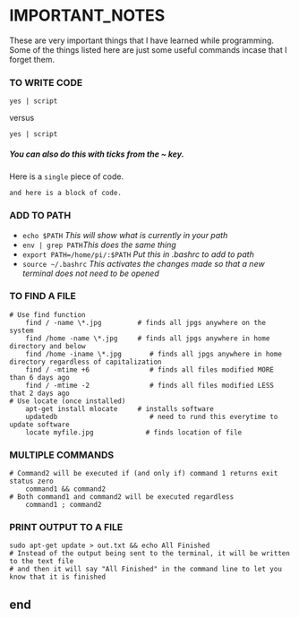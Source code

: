 
# IMPORTANT_NOTES
These are very important things that I have learned while programming.
Some of the things listed here are just some useful commands incase
that I forget them.

### TO WRITE CODE
<pre><code>yes | script </code></pre>
versus

<code>yes | script </code>

##### You can also do this with ticks from the ~ key.
Here is a `single` piece of code.
```
and here is a block of code.
```

### ADD TO PATH
- `echo $PATH` *This will show what is currently in your path*
- `env | grep PATH`*This does the same thing*
- `export PATH=/home/pi/:$PATH` *Put this in .bashrc to add to path*
- `source ~/.bashrc` *This activates the changes made so that a new terminal does not need to be opened*

### TO FIND A FILE
	# Use find function
		find / -name \*.jpg			# finds all jpgs anywhere on the system
		find /home -name \*.jpg		# finds all jpgs anywhere in home directory and below
		find /home -iname \*.jpg	   # finds all jpgs anywhere in home directory regardless of capitalization
		find / -mtime +6			   # finds all files modified MORE than 6 days ago
		find / -mtime -2	           # finds all files modified LESS that 2 days ago
	# Use locate (once installed)
		apt-get install mlocate	    # installs software
		updatedb					   # need to rund this everytime to update software
		locate myfile.jpg			  # finds location of file

### MULTIPLE COMMANDS
	# Command2 will be executed if (and only if) command 1 returns exit status zero
		command1 && command2
	# Both command1 and command2 will be executed regardless
		command1 ; command2

### PRINT OUTPUT TO A FILE
	sudo apt-get update > out.txt && echo All Finished
	# Instead of the output being sent to the terminal, it will be written to the text file
	# and then it will say "All Finished" in the command line to let you know that it is finished








end
---
